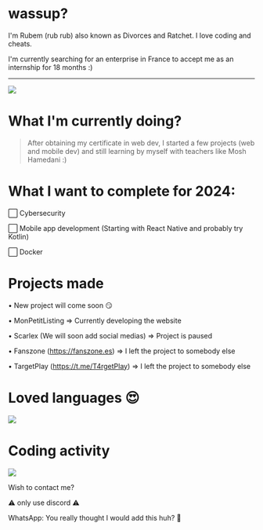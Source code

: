 # wassup?

I'm Rubem (rub rub) also known as Divorces and Ratchet. I love coding and cheats.

I'm currently searching for an enterprise in France to accept me as an internship for 18 months :)

---
[![](https://visitcount.itsvg.in/api?id=escupeme&icon=0&color=0)](https://visitcount.itsvg.in)

# What I'm currently doing?

> After obtaining my certificate in web dev, I started a few projects (web and mobile dev) and still learning by myself with teachers like
> Mosh Hamedani :)

# What I want to complete for 2024:

⬜ Cybersecurity

⬜ Mobile app development (Starting with React Native and probably try Kotlin)

⬜ Docker

# Projects made

• New project will come soon 😏

• MonPetitListing => Currently developing the website

• Scarlex (We will soon add social medias) => Project is paused

• Fanszone (https://fanszone.es) => I left the project to somebody else

• TargetPlay (https://t.me/T4rgetPlay) => I left the project to somebody else





# Loved languages 😍
![](https://camo.githubusercontent.com/f67a383b4f868c1dd3d2826d63b6990454e33acc0275b202e56b780a46351481/68747470733a2f2f6769746875622d726561646d652d73746174732e76657263656c2e6170702f6170692f746f702d6c616e67732f3f757365726e616d653d7a656e2d6b756e3034)

# Coding activity
![](https://camo.githubusercontent.com/b30d6be527a10256662cb1c7dfa55d07a9c05ecc0c8b8bc67b6b71b2c4a57abd/68747470733a2f2f6769746875622d726561646d652d73746174732e76657263656c2e6170702f6170692f77616b6174696d653f757365726e616d653d446f6e4261677565747465)

Wish to contact me?

⚠️ only use discord ⚠️

WhatsApp: You really thought I would add this huh? 🤣


